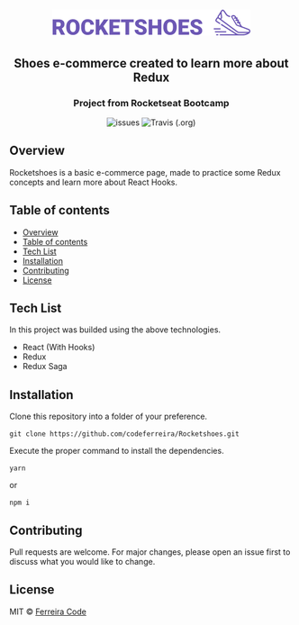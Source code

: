<h1 align="center">

![](src/assets/images/logo.png)

</h1>

<h2 align="center">
Shoes e-commerce created to learn more about Redux
</h2>

<h3 align="center">
Project from Rocketseat Bootcamp
</h3>

<div align="center">

![issues](https://img.shields.io/github/issues/codeferreira/Rocketshoes?color=%237159c1)<space><space>
![Travis (.org)](https://img.shields.io/github/license/codeferreira/Rocketshoes?color=%237159c1)<space><space>

</div>

## Overview

Rocketshoes is a basic e-commerce page, made to practice some Redux concepts and learn more about React Hooks.

## Table of contents

- [Overview](#overview)
- [Table of contents](#table-of-contents)
- [Tech List](#tech-list)
- [Installation](#installation)
- [Contributing](#contributing)
- [License](#license)

## Tech List

In this project was builded using the above technologies.

- React (With Hooks)
- Redux
- Redux Saga

## Installation

Clone this repository into a folder of your preference.

```
git clone https://github.com/codeferreira/Rocketshoes.git
```

Execute the proper command to install the dependencies.

```
yarn
```

or

```
npm i
```

## Contributing

Pull requests are welcome. For major changes, please open an issue first to discuss what you would like to change.

## License

MIT © [Ferreira Code](https://github.com/codeferreira)
